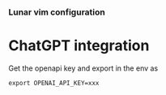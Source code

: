 ### Lunar vim configuration

# ChatGPT integration
Get the openapi key and export in the env as

```shell
export OPENAI_API_KEY=xxx
```
